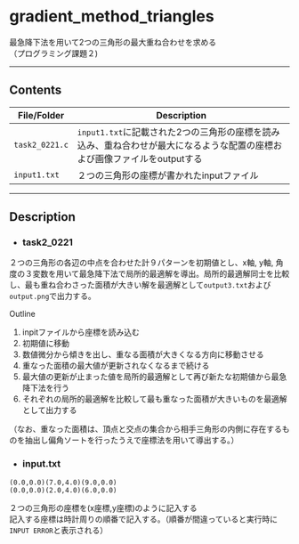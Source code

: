 # gradient_method_triangles
最急降下法を用いて2つの三角形の最大重ね合わせを求める  
（プログラミング課題２)


---
## Contents
File/Folder | Description
-|-
``task2_0221.c`` | ``input1.txt``に記載された2つの三角形の座標を読み込み、重ね合わせが最大になるような配置の座標および画像ファイルをoutputする
``input1.txt`` | ２つの三角形の座標が書かれたinputファイル


---
## Description
- ### task2_0221
 ２つの三角形の各辺の中点を合わせた計９パターンを初期値とし、x軸, y軸, 角度の３変数を用いて最急降下法で局所的最適解を導出。局所的最適解同士を比較し、最も重ね合わさった面積が大きい解を最適解として``output3.txt``および``output.png``で出力する。  


Outline  
1. inpitファイルから座標を読み込む
1. 初期値に移動
1. 数値微分から傾きを出し、重なる面積が大きくなる方向に移動させる
1. 重なった面積の最大値が更新されなくなるまで続ける
1. 最大値の更新が止まった値を局所的最適解として再び新たな初期値から最急降下法を行う
1. それぞれの局所的最適解を比較して最も重なった面積が大きいものを最適解として出力する  


（なお、重なった面積は、頂点と交点の集合から相手三角形の内側に存在するものを抽出し偏角ソートを行ったうえで座標法を用いて導出する。）


- ### input.txt
```
(0.0,0.0)(7.0,4.0)(9.0,0.0)
(0.0,0.0)(2.0,4.0)(6.0,0.0)
```
２つの三角形の座標を(x座標,y座標)のように記入する  
記入する座標は時計周りの順番で記入する。（順番が間違っていると実行時に``INPUT ERROR``と表示される）

